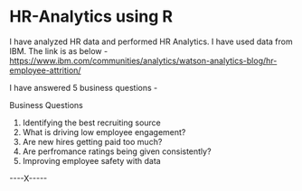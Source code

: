 # HR-Analytics using R
I have analyzed HR data and performed HR Analytics. I have used data from IBM. The link is as below -
https://www.ibm.com/communities/analytics/watson-analytics-blog/hr-employee-attrition/

I have answered 5 business questions - 

Business Questions
1. Identifying the best recruiting source
2. What is driving low employee engagement?
3. Are new hires getting paid too much?
4. Are perfromance ratings being given consistently?
5. Improving employee safety with data

----X-----

